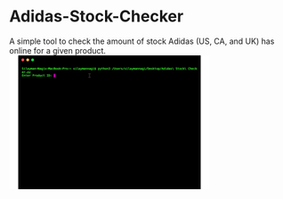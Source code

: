 # Adidas-Stock-Checker
A simple tool to check the amount of stock Adidas (US, CA, and UK) has online for a given product.
![alt tag](https://github.com/Silayman/Adidas-Stock-Checker/blob/master/Jiffff.gif)
